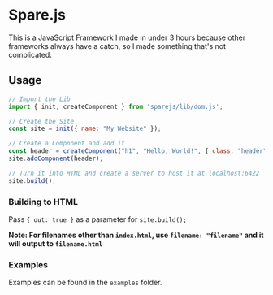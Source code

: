 # Spare.js

This is a JavaScript Framework I made in under 3 hours because other frameworks always have a catch, so I made something that's not complicated.

## Usage

```javascript
// Import the Lib
import { init, createComponent } from 'sparejs/lib/dom.js';

// Create the Site
const site = init({ name: "My Website" });

// Create a Component and add it
const header = createComponent("h1", "Hello, World!", { class: "header" });
site.addComponent(header);

// Turn it into HTML and create a server to host it at localhost:6422
site.build();
```

### Building to HTML
Pass `{ out: true }` as a parameter for `site.build();`

**Note: For filenames other than `index.html`, use `filename: "filename"` and it will output to `filename.html`**


### Examples
Examples can be found in the `examples` folder.
